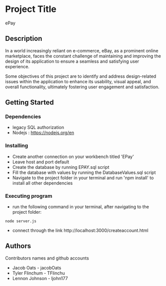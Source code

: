 # Project Title

ePay

## Description

In a world increasingly reliant on e-commerce, eBay, as a prominent online marketplace, faces the constant challenge of maintaining and improving the design of its application to ensure a seamless and satisfying user experience.

Some objectives of this project are to identify and address design-related issues within the application to enhance its usability, visual appeal, and overall functionality, ultimately fostering user engagement and satisfaction.

## Getting Started

### Dependencies

* legacy SQL authorization
* Nodejs : https://nodejs.org/en

### Installing

* Create another connection on your workbench titled 'EPay'
* Leave host and port default
* Create the database by running EPAY.sql script
* Fill the database with values by running the DatabaseValues.sql script
* Navigate to the project folder in your terminal and run 'npm install' to install all other dependencies

### Executing program

* run the following command in your terminal, after navigating to the project folder:
```
node server.js
```

* connect through the link http://localhost:3000/createaccount.html

## Authors

Contributors names and github accounts

* Jacob Oats - jacobOats
* Tyler Flinchum - TFlinchu
* Lennon Johnson - ljohn177